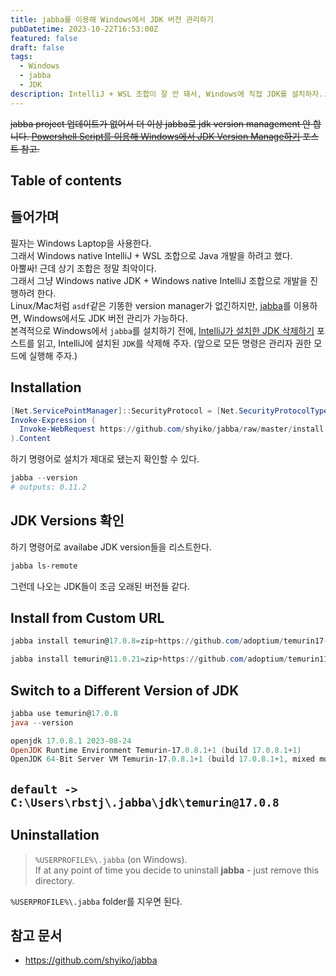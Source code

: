 ```yaml
---
title: jabba를 이용해 Windows에서 JDK 버전 관리하기
pubDatetime: 2023-10-22T16:53:00Z
featured: false
draft: false
tags:
  - Windows
  - jabba
  - JDK
description: IntelliJ + WSL 조합이 잘 안 돼서, Windows에 직접 JDK를 설치하자...
---
```


~~jabba project 업데이트가 없어서 더 이상 jabba로 jdk version management 안 합니다.
[Powershell Script를 이용해 Windows에서 JDK Version Manage하기](switch-multiple-jdk-versions-on-windows.md) 포스트 참고.~~

## Table of contents

## 들어가며

필자는 Windows Laptop을 사용한다.  
그래서 Windows native IntelliJ + WSL 조합으로 Java 개발을 하려고 했다.  
아뿔싸! 근데 상기 조합은 정말 최악이다.  
그래서 그냥 Windows native JDK + Windows native IntelliJ 조합으로 개발을 진행하려 한다.  
Linux/Mac처럼 `asdf`같은 기똥한 version manager가 없긴하지만, [jabba](https://github.com/shyiko/jabba)를 이용하면, Windows에서도 JDK 버전 관리가 가능하다.  
본격적으로 Windows에서 `jabba`를 설치하기 전에, [IntelliJ가 설치한 JDK 삭제하기](remove-jdks-installed-by-intellij.md) 포스트를 읽고, IntelliJ에 설치된 `JDK`를 삭제해 주자.
(앞으로 모든 명령은 관리자 권한 모드에 실행해 주자.)

## Installation

```powershell
[Net.ServicePointManager]::SecurityProtocol = [Net.SecurityProtocolType]::Tls12
Invoke-Expression (
  Invoke-WebRequest https://github.com/shyiko/jabba/raw/master/install.ps1 -UseBasicParsing
).Content
```

하기 명령어로 설치가 제대로 됐는지 확인할 수 있다.

```powershell
jabba --version
# outputs: 0.11.2
```

## JDK Versions 확인

하기 명령어로 availabe JDK version들을 리스트한다.

```powershell
jabba ls-remote
```

그런데 나오는 JDK들이 조금 오래된 버전들 같다.

## Install from Custom URL

```powershell
jabba install temurin@17.0.8=zip+https://github.com/adoptium/temurin17-binaries/releases/download/jdk-17.0.8.1%2B1/OpenJDK17U-jdk_x64_windows_hotspot_17.0.8.1_1.zip
```

```powershell
jabba install temurin@11.0.21=zip+https://github.com/adoptium/temurin11-binaries/releases/download/jdk-11.0.21%2B9/OpenJDK11U-jdk_x64_windows_hotspot_11.0.21_9.zip
```

## Switch to a Different Version of JDK

```powershell
jabba use temurin@17.0.8
java --version
```

```powershell
openjdk 17.0.8.1 2023-08-24
OpenJDK Runtime Environment Temurin-17.0.8.1+1 (build 17.0.8.1+1)
OpenJDK 64-Bit Server VM Temurin-17.0.8.1+1 (build 17.0.8.1+1, mixed mode, sharing)
```

## `default -> C:\Users\rbstj\.jabba\jdk\temurin@17.0.8`

## Uninstallation

> `%USERPROFILE%\.jabba` (on Windows).  
> If at any point of time you decide to uninstall **jabba** - just remove this directory.

`%USERPROFILE%\.jabba` folder를 지우면 된다.

## 참고 문서

- <https://github.com/shyiko/jabba>
